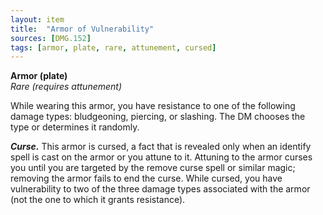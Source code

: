 ```yaml
---
layout: item
title:  "Armor of Vulnerability"
sources: [DMG.152]
tags: [armor, plate, rare, attunement, cursed]
---
```


**Armor (plate)**  
*Rare (requires attunement)*

While wearing this armor, you have resistance to one of the following damage types: bludgeoning, piercing, or slashing. The DM chooses the type or determines it randomly.

***Curse.*** This armor is cursed, a fact that is revealed only when an identify spell is cast on the armor or you attune to it. Attuning to the armor curses you until you are targeted by the remove curse spell or similar magic; removing the armor fails to end the curse. While cursed, you have vulnerability to two of the three damage types associated with the armor (not the one to which it grants resistance).
